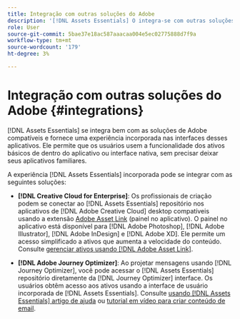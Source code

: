```yaml
---
title: Integração com outras soluções do Adobe
description: '[!DNL Assets Essentials] O integra-se com outras soluções do Adobe e fornece uma experiência incorporada do aplicativo nativo.'
role: User
source-git-commit: 5bae37e18ac587aaacaa004e5ec02775888d7f9a
workflow-type: tm+mt
source-wordcount: '179'
ht-degree: 3%

---
```



# Integração com outras soluções do Adobe {#integrations}

[!DNL Assets Essentials] se integra bem com as soluções de Adobe compatíveis e fornece uma experiência incorporada nas interfaces desses aplicativos. Ele permite que os usuários usem a funcionalidade dos ativos básicos de dentro do aplicativo ou interface nativa, sem precisar deixar seus aplicativos familiares.

A experiência [!DNL Assets Essentials] incorporada pode se integrar com as seguintes soluções:

* **[!DNL Creative Cloud for Enterprise]**: Os profissionais de criação podem se conectar ao  [!DNL Assets Essentials] repositório nos aplicativos de  [!DNL Adobe Creative Cloud] desktop compatíveis usando a extensão  [Adobe Asset Link](https://www.adobe.com/br/creativecloud/business/enterprise/adobe-asset-link.html)  (painel no aplicativo). O painel no aplicativo está disponível para [!DNL Adobe Photoshop], [!DNL Adobe Illustrator], [!DNL Adobe InDesign] e [!DNL Adobe XD]. Ele permite um acesso simplificado a ativos que aumenta a velocidade do conteúdo. Consulte [gerenciar ativos usando [!DNL Adobe Asset Link]](https://helpx.adobe.com/enterprise/admin-guide.html/enterprise/using/manage-assets-using-adobe-asset-link.ug.html).

* **[!DNL Adobe Journey Optimizer]**: Ao projetar mensagens usando  [!DNL Journey Optimizer], você pode acessar o  [!DNL Assets Essentials] repositório diretamente da  [!DNL Journey Optimizer] interface. Os usuários obtêm acesso aos ativos usando a interface de usuário incorporada de [!DNL Assets Essentials]. Consulte [usando [!DNL Assets Essentials] artigo de ajuda](https://experienceleague.adobe.com/docs/journey-optimizer/using/create-messages/assets-essentials.html) ou [tutorial em vídeo para criar conteúdo de email](https://experienceleague.adobe.com/docs/journey-optimizer-learn/tutorials/create-messages/create-email-content-with-the-message-editor.html).

<!-- TBD: Hiding this link till GA. Do not even include the beta mention as discussed with Greg. Beta is done with customers selected by the Accounts team. It is not an open Beta program. At GA, document this.

* **[[!DNL Adobe Workfront]](https://www.workfront.com/)**: This integration will be made available in the future.

* **[[!DNL Adobe Studio]]**: This integration will be made available in the future.
-->
